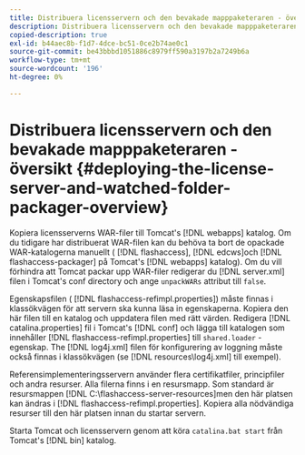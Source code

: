 ```yaml
---
title: Distribuera licensservern och den bevakade mapppaketeraren - översikt
description: Distribuera licensservern och den bevakade mapppaketeraren - översikt
copied-description: true
exl-id: b44aec8b-f1d7-4dce-bc51-0ce2b74ae0c1
source-git-commit: be43bbbd1051886c8979ff590a3197b2a7249b6a
workflow-type: tm+mt
source-wordcount: '196'
ht-degree: 0%

---
```


# Distribuera licensservern och den bevakade mapppaketeraren - översikt {#deploying-the-license-server-and-watched-folder-packager-overview}

Kopiera licensserverns WAR-filer till Tomcat&#39;s [!DNL webapps] katalog. Om du tidigare har distribuerat WAR-filen kan du behöva ta bort de opackade WAR-katalogerna manuellt ( [!DNL flashaccess], [!DNL edcws]och [!DNL flashaccess-packager] på Tomcat&#39;s [!DNL webapps] katalog). Om du vill förhindra att Tomcat packar upp WAR-filer redigerar du [!DNL server.xml] filen i Tomcat&#39;s conf directory och ange `unpackWARs` attribut till `false`.

Egenskapsfilen ( [!DNL flashaccess-refimpl.properties]) måste finnas i klassökvägen för att servern ska kunna läsa in egenskaperna. Kopiera den här filen till en katalog och uppdatera filen med rätt värden. Redigera [!DNL catalina.properties] fil i Tomcat&#39;s [!DNL conf] och lägga till katalogen som innehåller [!DNL flashaccess-refimpl.properties] till `shared.loader` -egenskap. The [!DNL log4j.xml] filen för konfigurering av loggning måste också finnas i klassökvägen (se [!DNL resources\log4j.xml] till exempel).

Referensimplementeringsservern använder flera certifikatfiler, principfiler och andra resurser. Alla filerna finns i en resursmapp. Som standard är resursmappen [!DNL C:\flashaccess-server-resources]men den här platsen kan ändras i [!DNL flashaccess-refimpl.properties]. Kopiera alla nödvändiga resurser till den här platsen innan du startar servern.

Starta Tomcat och licensservern genom att köra `catalina.bat start` från Tomcat&#39;s [!DNL bin] katalog.
